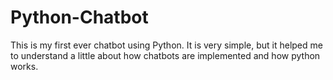# Python-Chatbot
This is my first ever chatbot using Python. It is very simple, but it helped me to understand a little about how chatbots are implemented and how python works.
